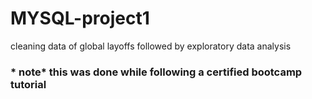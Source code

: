 # MYSQL-project1
cleaning data of global layoffs followed by exploratory data analysis 
### * note* this was done while following a certified bootcamp tutorial 
